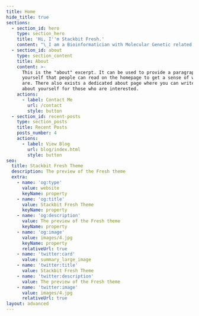 ```yaml
---
title: Home
hide_title: true
sections:
  - section_id: hero
    type: section_hero
    title: 'Hi, I''m Stackbit Fresh.'
    content: "\_I am a Bioinformatician with Molecular Genetic related to Agriculture Science especially in the branch of Animal Science. Have experienced research in evolutionary Bioinformatics, Immunoinformatics, Mitochondrial DNA, and Meat Production & Technology. Also, several papers are published in these areas. I am a Bioinformatician with Molecular Genetic related to Agriculture Science especially in the branch of Animal Science. Have experienced research in evolutionary Bioinformatics, Immunoinformatics, Mitochondrial DNA, and Meat Production & Technology. Also, several papers are published in these areas.\n\n> *Nationality: Iraq.\n> DOB: 1977\n> Residence: Vienna – Austria*\n"
  - section_id: about
    type: section_content
    title: About
    content: >-
      This is the "about" excerpt. It can be used to provide a paragraph about
      yourself that people can read on the homepage to get a sense of who you
      are. There also exists a dedicated about page where you can write more
      about yourself for those who are interested.
    actions:
      - label: Contact Me
        url: /contact
        style: button
  - section_id: recent-posts
    type: section_posts
    title: Recent Posts
    posts_number: 4
    actions:
      - label: View Blog
        url: blog/index.html
        style: button
seo:
  title: Stackbit Fresh Theme
  description: The preview of the Fresh theme
  extra:
    - name: 'og:type'
      value: website
      keyName: property
    - name: 'og:title'
      value: Stackbit Fresh Theme
      keyName: property
    - name: 'og:description'
      value: The preview of the Fresh theme
      keyName: property
    - name: 'og:image'
      value: images/4.jpg
      keyName: property
      relativeUrl: true
    - name: 'twitter:card'
      value: summary_large_image
    - name: 'twitter:title'
      value: Stackbit Fresh Theme
    - name: 'twitter:description'
      value: The preview of the Fresh theme
    - name: 'twitter:image'
      value: images/4.jpg
      relativeUrl: true
layout: advanced
---
```

